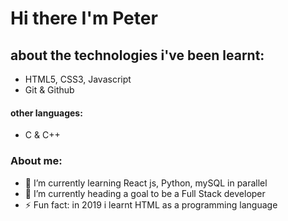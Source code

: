 # Hi there I'm Peter

## about the technologies i've been learnt:
- HTML5, CSS3, Javascript
- Git & Github

#### other languages:
- C & C++


### About me:
<!--- 🔭 I’m currently working on ...-->
- 🌱 I’m currently learning React js, Python, mySQL in parallel
- 🔭 I’m currently heading a goal to be a Full Stack developer
- ⚡ Fun fact: in 2019 i learnt HTML as a programming language
<!--
- 👯 I’m looking to collaborate on ...
- 🤔 I’m looking for help with ...
- 💬 Ask me about ...
- 📫 How to reach me:
- 😄 Pronouns:
-->
